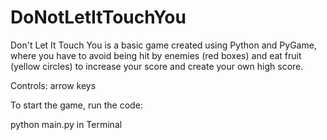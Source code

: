 # DoNotLetItTouchYou
Don't Let It Touch You is a basic game created using Python and PyGame, where you have to avoid being hit by enemies (red boxes) and eat fruit (yellow circles) to increase your score and create your own high score.

Controls:
arrow keys

To start the game, run the code: 

python main.py in Terminal
